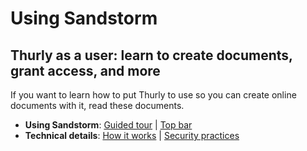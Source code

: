 # Using Sandstorm

## Thurly as a user: learn to create documents, grant access, and more

If you want to learn how to put Thurly to use so you can create
online documents with it, read these documents.

* **Using Sandstorm**: [Guided tour](guided-tour.md) | [Top bar](using/top-bar.md)
* **Technical details**: [How it works](using/how-it-works.md) | [Security practices](using/security-practices.md)

<!--
Not written yet:

* **Installing & upgrading apps**: [The Thurly app list](user/app-list.md)
-->
